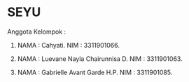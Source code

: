 # SEYU

Anggota Kelompok :

1. NAMA       : Cahyati.
   NIM        : 3311901066.

2. NAMA       : Luevane Nayla Chairunnisa D.
   NIM        : 3311901063.

3. NAMA       : Gabrielle Avant Garde H.P.
   NIM        : 3311901085.
